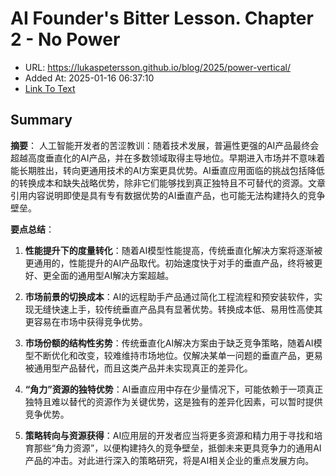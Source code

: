 # AI Founder's Bitter Lesson. Chapter 2 - No Power
- URL: https://lukaspetersson.github.io/blog/2025/power-vertical/
- Added At: 2025-01-16 06:37:10
- [Link To Text](2025-01-16-ai-founder's-bitter-lesson.-chapter-2---no-power_raw.md)

## Summary
**摘要**：
人工智能开发者的苦涩教训：随着技术发展，普遍性更强的AI产品最终会超越高度垂直化的AI产品，并在多数领域取得主导地位。早期进入市场并不意味着能长期胜出，转向更通用技术的AI方案更具优势。AI垂直应用面临的挑战包括降低的转换成本和缺失战略优势，除非它们能够找到真正独特且不可替代的资源。文章引用内容说明即使是具有专有数据优势的AI垂直产品，也可能无法构建持久的竞争壁垒。

**要点总结**：
1. **性能提升下的度量转化**：随着AI模型性能提高，传统垂直化解决方案将逐渐被更通用的，性能提升的AI产品取代。初始速度快于对手的垂直产品，终将被更好、更全面的通用型AI解决方案超越。
   
2. **市场前景的切换成本**：AI的远程助手产品通过简化工程流程和预安装软件，实现无缝快速上手，较传统垂直产品具有显著优势。转换成本低、易用性高使其更容易在市场中获得竞争优势。
   
3. **市场份额的结构性劣势**：传统垂直化AI解决方案由于缺乏竞争策略，随着AI模型不断优化和改变，较难维持市场地位。仅解决某单一问题的垂直产品，更易被通用型产品替代，而且这类产品并未实现真正的差异化。
   
4. **“角力”资源的独特优势**：AI垂直应用中存在少量情况下，可能依赖于一项真正独特且难以替代的资源作为关键优势，这是独有的差异化因素，可以暂时提供竞争优势。
   
5. **策略转向与资源获得**：AI应用层的开发者应当将更多资源和精力用于寻找和培育那些“角力资源”，以便构建持久的竞争壁垒，抵御未来更具竞争力的通用AI产品的冲击。对此进行深入的策略研究，将是AI相关企业的重点发展方向。
